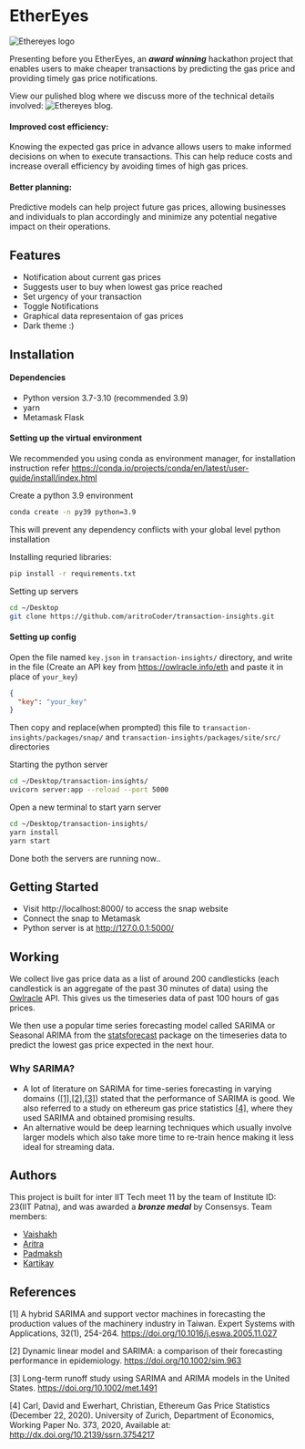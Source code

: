 # EtherEyes

![Ethereyes logo](https://user-images.githubusercontent.com/92646038/217149434-7099535c-81eb-40d4-99ed-62b12d4dbfd4.png)

Presenting before you EtherEyes, an **_award winning_** hackathon project that enables users to make cheaper transactions by predicting the gas price and providing timely gas price notifications.

View our pulished blog where we discuss more of the technical details involved: ![Ethereyes blog](https://metamask.io/news/developers/ether-eyes-snap-predicting-future-gas-prices/).

#### Improved cost efficiency:

Knowing the expected gas price in advance allows users to make informed decisions on when to execute transactions. This can help reduce costs and increase overall efficiency by avoiding times of high gas prices.

#### Better planning:

Predictive models can help project future gas prices, allowing businesses and individuals to plan accordingly and minimize any potential negative impact on their operations.

## Features

- Notification about current gas prices
- Suggests user to buy when lowest gas price reached
- Set urgency of your transaction
- Toggle Notifications
- Graphical data representaion of gas prices
- Dark theme :)

## Installation

#### Dependencies

- Python version 3.7-3.10 (recommended 3.9)
- yarn
- Metamask Flask

#### Setting up the virtual environment

We recommended you using conda as environment manager, for installation instruction refer https://conda.io/projects/conda/en/latest/user-guide/install/index.html

Create a python 3.9 environment

```bash
conda create -n py39 python=3.9
```

This will prevent any dependency conflicts with your global level python installation

Installing requried libraries:

```bash
pip install -r requirements.txt
```

Setting up servers

```bash
cd ~/Desktop
git clone https://github.com/aritroCoder/transaction-insights.git
```

#### Setting up config

Open the file named `key.json` in `transaction-insights/` directory, and write in the file (Create an API key from https://owlracle.info/eth and paste it in place of `your_key`)

```json
{
  "key": "your_key"
}
```

Then copy and replace(when prompted) this file to `transaction-insights/packages/snap/` and `transaction-insights/packages/site/src/` directories

Starting the python server

```bash
cd ~/Desktop/transaction-insights/
uvicorn server:app --reload --port 5000
```

Open a new terminal to start yarn server

```bash
cd ~/Desktop/transaction-insights/
yarn install
yarn start
```

Done both the servers are running now..

## Getting Started

- Visit http://localhost:8000/ to access the snap website
- Connect the snap to Metamask
- Python server is at http://127.0.0.1:5000/

## Working

We collect live gas price data as a list of around 200 candlesticks (each candlestick is an aggregate of the past 30 minutes of data) using the [Owlracle](https://owlracle.info/eth) API. This gives us the timeseries data of past 100 hours of gas prices.

We then use a popular time series forecasting model called SARIMA or Seasonal ARIMA from the [statsforecast](https://nixtla.github.io/statsforecast/models.html#autoarima) package on the timeseries data to predict the lowest gas price expected in the next hour.

### Why SARIMA?

- A lot of literature on SARIMA for time-series forecasting in varying domains ([[1]](#1),[[2]](#2),[[3]](#3)) stated that the performance of SARIMA is good. We also referred to a study on ethereum gas price statistics [[4]](#4), where they used SARIMA and obtained promising results.
- An alternative would be deep learning techniques which usually involve larger models which also take more time to re-train hence making it less ideal for streaming data.

## Authors

This project is built for inter IIT Tech meet 11 by the team of Institute ID: 23(IIT Patna), and was awarded a **_bronze medal_** by Consensys.
Team members:

- [Vaishakh](https://github.com/Vaishakh-SM)
- [Aritra](https://github.com/aritroCoder)
- [Padmaksh](https://github.com/Padmaksh-Mishra)
- [Kartikay](https://github.com/KartuzGupta)

## References

<a id ="1">[1]</a>
A hybrid SARIMA and support vector machines in forecasting the production values of the machinery industry in Taiwan. Expert Systems with Applications, 32(1), 254-264. https://doi.org/10.1016/j.eswa.2005.11.027

<a id ="2"> [2] </a>
Dynamic linear model and SARIMA: a comparison of their forecasting performance in epidemiology. https://doi.org/10.1002/sim.963

<a id ="3">[3]</a>
Long-term runoff study using SARIMA and ARIMA models in the United States. https://doi.org/10.1002/met.1491

<a id="4">[4]</a>
Carl, David and Ewerhart, Christian, Ethereum Gas Price Statistics (December 22, 2020). University of Zurich, Department of Economics, Working Paper No. 373, 2020, Available at: http://dx.doi.org/10.2139/ssrn.3754217
